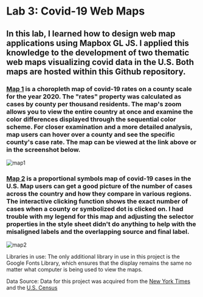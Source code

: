 # Lab 3: Covid-19 Web Maps

## In this lab, I learned how to design web map applications using Mapbox GL JS. I applied this knowledge to the development of two thematic web maps visualizing covid data in the U.S. Both maps are hosted within this Github repository. 

### [Map 1](https://nyadav18.github.io/covidmaps/map1.html) is a choropleth map of covid-19 rates on a county scale for the year 2020. The "rates" property was calculated as cases by county per thousand residents. The map's zoom allows you to view the entire country at once and examine the color differences displayed through the sequential color scheme. For closer examination and a more detailed analysis, map users can hover over a county and see the specific county's case rate. The map can be viewed at the link above or in the screenshot below.

![map1](img/map1img.png)

### [Map 2](https://nyadav18.github.io/covidmaps/map2.html) is a proportional symbols map of covid-19 cases in the U.S. Map users can get a good picture of the number of cases across the country and how they compare in various regions. The interactive clicking function shows the exact number of cases when a county or symbolized dot is clicked on. I had trouble with my legend for this map and adjusting the selector properties in the style sheet didn't do anything to help with the misaligned labels and the overlapping source and final label. 

![map2](img/map2img.png)

Libraries in use: The only additional library in use in this project is the Google Fonts Library, which ensures that the display remains the same no matter what computer is being used to view the maps. 

Data Source: Data for this project was acquired from the [New York Times](https://github.com/nytimes/covid-19-data/blob/43d32dde2f87bd4dafbb7d23f5d9e878124018b8/live/us-counties.csv) and the [U.S. Census](https://data.census.gov/table?g=0100000US$050000&d=ACS+5-Year+Estimates+Data+Profiles&tid=ACSDP5Y2018.DP05&hidePreview=true)